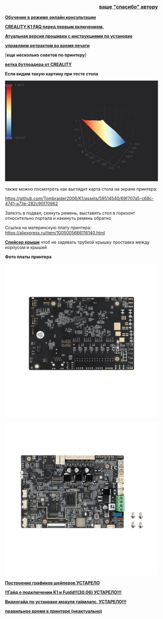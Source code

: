<h3 align="right"><a href="https://www.tinkoff.ru/rm/yakovleva.irina203/51ZSr71845" target="_blank">ваше "спасибо" автору</a></h3>

[**Обучение в режиме онлайн консультации**](kurs.md)


[**CREALITY K1 FAQ перед первым включением.**](before_use.md)



[**Атуальная версия прошивки с инструкциями по установке**](/version_config/readme.md)


[**управляем ретрактом во время печати**](fw_retract.md)

[**еще несколько советов по принтеру**]

[**ветка бутлоадера от CREALITY**](https://github.com/CrealityOfficial/K1_Series_Annex/releases/tag/V1.0.0)




**Если видим такую картину при тесте стола**

![](table.jpg)


также можно посмотреть как выглядит карта стола на экране принтера:

https://github.com/Tombraider2006/K1/assets/59514540/69f707a5-c68c-4741-a73e-282c90f70962


Залезть в подвал, скинуть ремень, выставить стол в горизонт относительно портала и накинуть ремень обратно

Ссылка на материнскую плату принтера: https://aliexpress.ru/item/1005005666116140.html


[**Спейсер крыши**](extender.zip) чтоб не задевать трубкой крышку проставка между корпусом и крышей

**Фото платы принтера**

![](plateform.jpg)

![](plateform1.jpg)


[**Построение графиков шейперов УСТАРЕЛО**](shaper_craft.md)

[**‼️Гайд о подключении K1 и Fuidd‼️(30.06) УСТАРЕЛО!!!**](mod_img.md)

[**Видеогайд по установке модуля таймлапс. УСТАРЕЛО!!!**](https://youtu.be/Bpfy8Osb2o0)

[**правильное время в принтере (неактуально)**](/date/readme.md)
